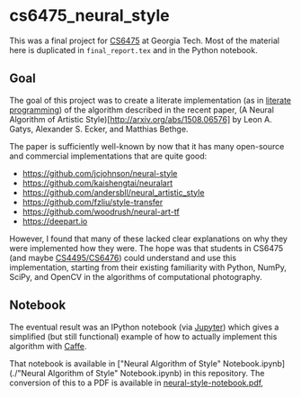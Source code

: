 # cs6475\_neural\_style

This was a final project for
[CS6475](http://www.omscs.gatech.edu/cs-6475-computational-photography)
at Georgia Tech.  Most of the material here is duplicated in
`final_report.tex` and in the Python notebook.

## Goal

The goal of this project was to create a literate implementation (as
in
[literate programming](https://en.wikipedia.org/wiki/Literate_programming))
of the algorithm described in the recent paper, (A Neural Algorithm of
Artistic Style)[http://arxiv.org/abs/1508.06576] by Leon A. Gatys,
Alexander S. Ecker, and Matthias Bethge.

The paper is sufficiently well-known by now that it has many
open-source and commercial implementations that are quite good:

- https://github.com/jcjohnson/neural-style
- https://github.com/kaishengtai/neuralart
- https://github.com/andersbll/neural_artistic_style
- https://github.com/fzliu/style-transfer
- https://github.com/woodrush/neural-art-tf
- https://deepart.io

However, I found that many of these lacked clear explanations on why
they were implemented how they were.  The hope was that students in
CS6475 (and maybe
[CS4495/CS6476](http://www.cc.gatech.edu/~hays/compvision/)) could
understand and use this implementation, starting from their existing
familiarity with Python, NumPy, SciPy, and OpenCV in the algorithms of
computational photography.

## Notebook

The eventual result was an IPython notebook (via
[Jupyter](https://jupyter.org/)) which gives a simplified (but still
functional) example of how to actually implement this algorithm with
[Caffe](http://caffe.berkeleyvision.org/).

That notebook is available in
["Neural Algorithm of Style" Notebook.ipynb](./"Neural Algorithm of
Style" Notebook.ipynb) in this repository.  The conversion of this to
a PDF is available in
[neural-style-notebook.pdf](./neural-style-notebook.pdf), 
